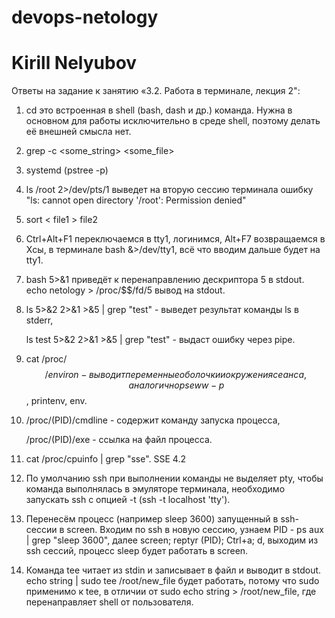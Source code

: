 # devops-netology
# Kirill Nelyubov

Ответы на задание к занятию «3.2. Работа в терминале, лекция 2":

1. cd это встроенная в shell (bash, dash и др.) команда. Нужна в основном для работы исключительно в среде shell, поэтому делать её внешней смысла нет.
2. grep -c <some_string> <some_file>
3. systemd  (pstree -p) 
4. ls /root 2>/dev/pts/1 выведет на вторую сессию терминала ошибку "ls: cannot open directory '/root': Permission denied"
5. sort < file1 > file2 
6. Ctrl+Alt+F1 переключаемся в tty1, логинимся, Alt+F7 возвращаемся в Xсы, в терминале bash &>/dev/tty1, всё что вводим дальше будет на tty1. 
7. bash 5>&1 приведёт к перенаправлению дескриптора 5 в stdout. echo netology > /proc/$$/fd/5 вывод на stdout.
8. ls 5>&2 2>&1 >&5 | grep "test" - выведет результат команды ls в stderr,

   ls test 5>&2 2>&1 >&5 | grep "test" - выдаст ошибку через pipe.
9. cat /proc/$$/environ - выводит переменные оболочки и окружения сеанса, аналогично ps eww -p $$, printenv, env.
10. /proc/(PID)/cmdline - содержит команду запуска процесса, 

    /proc/(PID)/exe - ссылка на файл процесса.
11. cat /proc/cpuinfo | grep "sse". SSE 4.2
12. По умолчанию ssh при выполнении команды не выделяет pty, чтобы команда выполнялась  в эмуляторе терминала, необходимо запускать ssh с опцией -t (ssh -t localhost 'tty').
13. Перенесём процесс (например sleep 3600) запущенный в ssh-сессии в screen. Входим по ssh в новую сессию, узнаем PID - ps aux | grep "sleep 3600", далее screen; reptyr (PID); Ctrl+a; d, выходим из ssh сессий, процесс sleep будет работать в screen.
14. Команда tee читает из stdin и записывает в файл и выводит в stdout. echo string | sudo tee /root/new_file будет работать, потому что sudo применимо к tee, в отличии от sudo echo string > /root/new_file, где перенаправляет shell от пользователя.